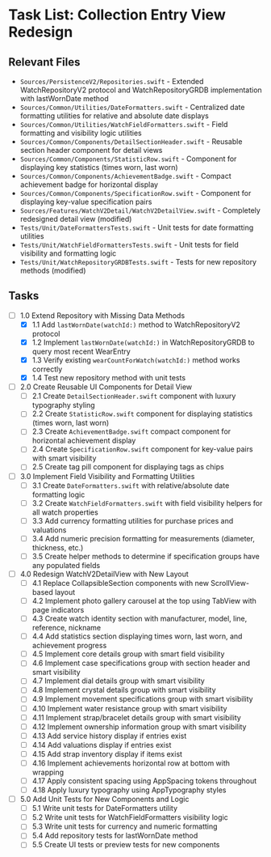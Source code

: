 # Task List: Collection Entry View Redesign

## Relevant Files

- `Sources/PersistenceV2/Repositories.swift` - Extended WatchRepositoryV2 protocol and WatchRepositoryGRDB implementation with lastWornDate method
- `Sources/Common/Utilities/DateFormatters.swift` - Centralized date formatting utilities for relative and absolute date displays
- `Sources/Common/Utilities/WatchFieldFormatters.swift` - Field formatting and visibility logic utilities
- `Sources/Common/Components/DetailSectionHeader.swift` - Reusable section header component for detail views
- `Sources/Common/Components/StatisticRow.swift` - Component for displaying key statistics (times worn, last worn)
- `Sources/Common/Components/AchievementBadge.swift` - Compact achievement badge for horizontal display
- `Sources/Common/Components/SpecificationRow.swift` - Component for displaying key-value specification pairs
- `Sources/Features/WatchV2Detail/WatchV2DetailView.swift` - Completely redesigned detail view (modified)
- `Tests/Unit/DateFormattersTests.swift` - Unit tests for date formatting utilities
- `Tests/Unit/WatchFieldFormattersTests.swift` - Unit tests for field visibility and formatting logic
- `Tests/Unit/WatchRepositoryGRDBTests.swift` - Tests for new repository methods (modified)

## Tasks

- [ ] 1.0 Extend Repository with Missing Data Methods
  - [x] 1.1 Add `lastWornDate(watchId:)` method to WatchRepositoryV2 protocol
  - [x] 1.2 Implement `lastWornDate(watchId:)` in WatchRepositoryGRDB to query most recent WearEntry
  - [x] 1.3 Verify existing `wearCountForWatch(watchId:)` method works correctly
  - [x] 1.4 Test new repository method with unit tests

- [ ] 2.0 Create Reusable UI Components for Detail View
  - [ ] 2.1 Create `DetailSectionHeader.swift` component with luxury typography styling
  - [ ] 2.2 Create `StatisticRow.swift` component for displaying statistics (times worn, last worn)
  - [ ] 2.3 Create `AchievementBadge.swift` compact component for horizontal achievement display
  - [ ] 2.4 Create `SpecificationRow.swift` component for key-value pairs with smart visibility
  - [ ] 2.5 Create tag pill component for displaying tags as chips

- [ ] 3.0 Implement Field Visibility and Formatting Utilities
  - [ ] 3.1 Create `DateFormatters.swift` with relative/absolute date formatting logic
  - [ ] 3.2 Create `WatchFieldFormatters.swift` with field visibility helpers for all watch properties
  - [ ] 3.3 Add currency formatting utilities for purchase prices and valuations
  - [ ] 3.4 Add numeric precision formatting for measurements (diameter, thickness, etc.)
  - [ ] 3.5 Create helper methods to determine if specification groups have any populated fields

- [ ] 4.0 Redesign WatchV2DetailView with New Layout
  - [ ] 4.1 Replace CollapsibleSection components with new ScrollView-based layout
  - [ ] 4.2 Implement photo gallery carousel at the top using TabView with page indicators
  - [ ] 4.3 Create watch identity section with manufacturer, model, line, reference, nickname
  - [ ] 4.4 Add statistics section displaying times worn, last worn, and achievement progress
  - [ ] 4.5 Implement core details group with smart field visibility
  - [ ] 4.6 Implement case specifications group with section header and smart visibility
  - [ ] 4.7 Implement dial details group with smart visibility
  - [ ] 4.8 Implement crystal details group with smart visibility
  - [ ] 4.9 Implement movement specifications group with smart visibility
  - [ ] 4.10 Implement water resistance group with smart visibility
  - [ ] 4.11 Implement strap/bracelet details group with smart visibility
  - [ ] 4.12 Implement ownership information group with smart visibility
  - [ ] 4.13 Add service history display if entries exist
  - [ ] 4.14 Add valuations display if entries exist
  - [ ] 4.15 Add strap inventory display if items exist
  - [ ] 4.16 Implement achievements horizontal row at bottom with wrapping
  - [ ] 4.17 Apply consistent spacing using AppSpacing tokens throughout
  - [ ] 4.18 Apply luxury typography using AppTypography styles

- [ ] 5.0 Add Unit Tests for New Components and Logic
  - [ ] 5.1 Write unit tests for DateFormatters utility
  - [ ] 5.2 Write unit tests for WatchFieldFormatters visibility logic
  - [ ] 5.3 Write unit tests for currency and numeric formatting
  - [ ] 5.4 Add repository tests for lastWornDate method
  - [ ] 5.5 Create UI tests or preview tests for new components
